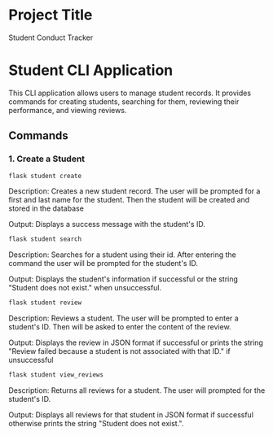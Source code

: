 
# Project Title

Student Conduct Tracker


# Student CLI Application

This CLI application allows users to manage student records. It provides commands for creating students, searching for them, reviewing their performance, and viewing reviews.

## Commands

### 1. Create a Student

```bash
flask student create

```
Description: Creates a new student record.
The user will be prompted for a first and last name for the student.  Then the student will be created and stored in the database

Output: Displays a success message with the student's ID.

```bash
flask student search
```

Description: Searches for a student using their id. After entering the command the user will be prompted for the student's ID.

Output: Displays the student's information if successful or the string "Student does not exist." when unsuccessful.

```bash
flask student review
```

Description: Reviews a student. The user will be prompted to enter a student's ID. Then will be asked to enter the content of the review.

Output: Displays the review in JSON format if successful or prints the string "Review failed because a student is not associated with that ID." if unsuccessful

```bash
flask student view_reviews
```

Description: Returns all reviews for a student. The user will prompted for the student's ID.

Output: Displays all reviews for that student in JSON format if successful otherwise prints the string "Student does not exist.".


